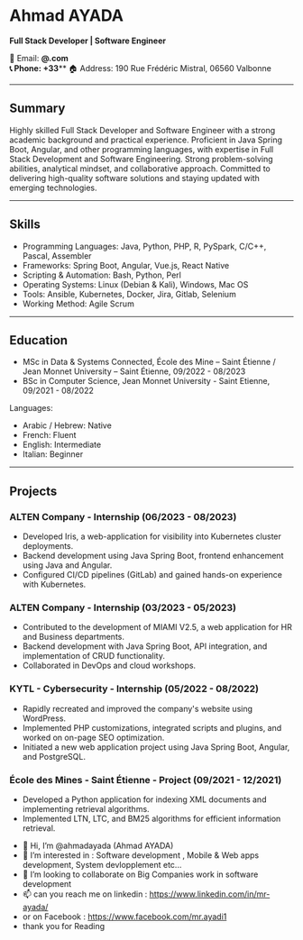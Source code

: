 
# Ahmad AYADA

**Full Stack Developer | Software Engineer**

📧 Email: ****@**.com  
📞 Phone: +33********
🏠 Address: 190 Rue Frédéric Mistral, 06560 Valbonne

---

## Summary

Highly skilled Full Stack Developer and Software Engineer with a strong academic background and practical experience. Proficient in Java Spring Boot, Angular, and other programming languages, with expertise in Full Stack Development and Software Engineering. Strong problem-solving abilities, analytical mindset, and collaborative approach. Committed to delivering high-quality software solutions and staying updated with emerging technologies.

---

## Skills

- Programming Languages: Java, Python, PHP, R, PySpark, C/C++, Pascal, Assembler
- Frameworks: Spring Boot, Angular, Vue.js, React Native
- Scripting & Automation: Bash, Python, Perl
- Operating Systems: Linux (Debian & Kali), Windows, Mac OS
- Tools: Ansible, Kubernetes, Docker, Jira, Gitlab, Selenium
- Working Method: Agile Scrum

---

## Education

- MSc in Data & Systems Connected, École des Mine – Saint Étienne / Jean Monnet University – Saint Étienne, 09/2022 - 08/2023
- BSc in Computer Science, Jean Monnet University - Saint Etienne, 09/2021 - 08/2022

Languages:
- Arabic / Hebrew: Native
- French: Fluent
- English: Intermediate
- Italian: Beginner

---

## Projects

### ALTEN Company - Internship (06/2023 - 08/2023)
- Developed Iris, a web-application for visibility into Kubernetes cluster deployments.
- Backend development using Java Spring Boot, frontend enhancement using Java and Angular.
- Configured CI/CD pipelines (GitLab) and gained hands-on experience with Kubernetes.

### ALTEN Company - Internship (03/2023 - 05/2023)
- Contributed to the development of MIAMI V2.5, a web application for HR and Business departments.
- Backend development with Java Spring Boot, API integration, and implementation of CRUD functionality.
- Collaborated in DevOps and cloud workshops.

### KYTL - Cybersecurity - Internship (05/2022 - 08/2022)
- Rapidly recreated and improved the company's website using WordPress.
- Implemented PHP customizations, integrated scripts and plugins, and worked on on-page SEO optimization.
- Initiated a new web application project using Java Spring Boot, Angular, and PostgreSQL.

### École des Mines - Saint Étienne - Project (09/2021 - 12/2021)
- Developed a Python application for indexing XML documents and implementing retrieval algorithms.
- Implemented LTN, LTC, and BM25 algorithms for efficient information retrieval.

<!---
ahmadayada/ahmadayada is a ✨ special ✨ repository because its `README.md` (this file) appears on your GitHub profile.
You can click the Preview link to take a look at your changes.
--->
- 👋 Hi, I’m @ahmadayada (Ahmad AYADA)
- 👀 I’m interested in : Software development , Mobile & Web apps development, System devlopplement etc...
- 💞️ I’m looking to collaborate on Big Companies work in software development
- 📫 can you reach me on linkedin : https://www.linkedin.com/in/mr-ayada/  
- or on Facebook : https://www.facebook.com/mr.ayadi1
- thank you for Reading 
